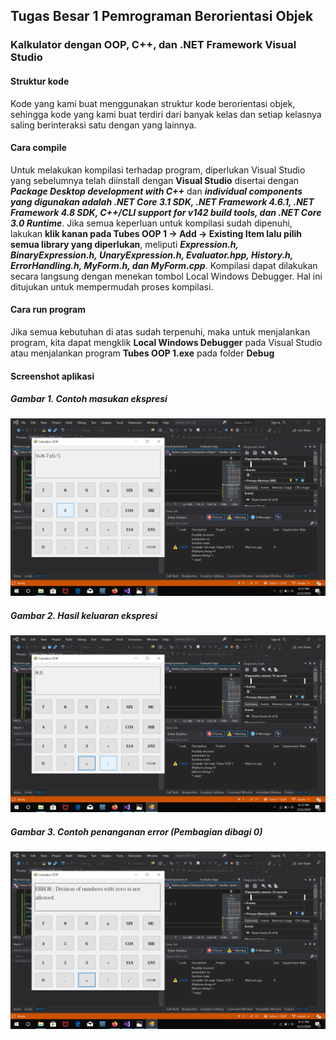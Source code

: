 ## Tugas Besar 1 Pemrograman Berorientasi Objek
### Kalkulator dengan OOP, C++, dan .NET Framework Visual Studio

#### Struktur kode
Kode yang kami buat menggunakan struktur kode berorientasi objek, sehingga kode yang kami buat terdiri dari banyak kelas dan setiap kelasnya saling berinteraksi satu dengan yang lainnya.

#### Cara compile
Untuk melakukan kompilasi terhadap program, diperlukan Visual Studio yang sebelumnya telah diinstall dengan **Visual Studio** disertai dengan ***Package Desktop development with C++*** dan ***individual components yang digunakan adalah .NET Core 3.1 SDK, .NET Framework 4.6.1, .NET Framework 4.8 SDK, C++/CLI support for v142 build tools, dan .NET Core 3.0 Runtime***. Jika semua keperluan untuk kompilasi sudah dipenuhi, lakukan **klik kanan pada Tubes OOP 1 -> Add -> Existing Item lalu pilih semua library yang diperlukan**, meliputi ***Expression.h, BinaryExpression.h, UnaryExpression.h, Evaluator.hpp, History.h, ErrorHandling.h, MyForm.h, dan MyForm.cpp***. Kompilasi dapat dilakukan secara langsung dengan menekan tombol Local Windows Debugger. Hal ini ditujukan untuk mempermudah proses kompilasi.

#### Cara run program
Jika semua kebutuhan di atas sudah terpenuhi, maka untuk menjalankan program, kita dapat mengklik **Local Windows Debugger** pada Visual Studio atau menjalankan program **Tubes OOP 1.exe** pada folder **Debug**

#### Screenshot aplikasi
##### Gambar 1. Contoh masukan ekspresi
![Screenshot1](https://github.com/stefanusgusega/Tubes-1-OOP/blob/master/Screenshots/Screenshot1.png)

##### Gambar 2. Hasil keluaran ekspresi
![Screenshot3](https://github.com/stefanusgusega/Tubes-1-OOP/blob/master/Screenshots/Screenshot3.png)

##### Gambar 3. Contoh penanganan *error* (Pembagian dibagi 0)
![Screenshot2](https://github.com/stefanusgusega/Tubes-1-OOP/blob/master/Screenshots/Screenshot2.png)
